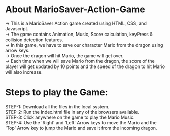 # About MarioSaver-Action-Game
-> This is a MarioSaver Action game created using HTML, CSS, and Javascript.<br>
-> The game contains Animation, Music, Score calculation, keyPress & collision detection features.<br>
-> In this game, we have to save our character Mario from the dragon using arrow keys.<br>
-> Once the dragon will hit Mario, the game will get over.<br>
-> Each time when we will save Mario from the dragon, the score of the player will get updated by 10 points and the speed of the dragon to hit Mario will also increase.<br>

# Steps to play the Game:<br>
STEP-1: Download all the files in the local system.<br>
STEP-2: Run the Index.html file in any of the browsers available.<br>
STEP-3: Click anywhere on the game to play the Mario Music.<br>
STEP-4: Use the 'Right' and 'Left' Arrow keys to move the Mario and the 'Top' Arrow key to jump the Mario and save it from the incoming dragon.<br>
